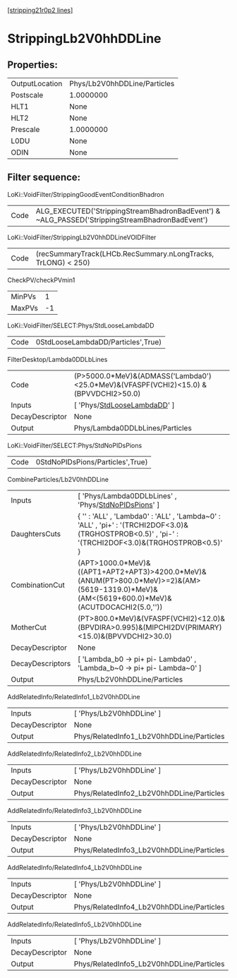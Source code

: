 [[stripping21r0p2 lines]](./stripping21r0p2-index)

# StrippingLb2V0hhDDLine

## Properties:

|                |                              |
|----------------|------------------------------|
| OutputLocation | Phys/Lb2V0hhDDLine/Particles |
| Postscale      | 1.0000000                    |
| HLT1           | None                         |
| HLT2           | None                         |
| Prescale       | 1.0000000                    |
| L0DU           | None                         |
| ODIN           | None                         |

## Filter sequence:

LoKi::VoidFilter/StrippingGoodEventConditionBhadron

|      |                                                                                                |
|------|------------------------------------------------------------------------------------------------|
| Code | ALG_EXECUTED('StrippingStreamBhadronBadEvent') & ~ALG_PASSED('StrippingStreamBhadronBadEvent') |

LoKi::VoidFilter/StrippingLb2V0hhDDLineVOIDFilter

|      |                                                               |
|------|---------------------------------------------------------------|
| Code | (recSummaryTrack(LHCb.RecSummary.nLongTracks, TrLONG) \< 250) |

CheckPV/checkPVmin1

|        |     |
|--------|-----|
| MinPVs | 1   |
| MaxPVs | -1  |

LoKi::VoidFilter/SELECT:Phys/StdLooseLambdaDD

|      |                                    |
|------|------------------------------------|
| Code | 0StdLooseLambdaDD/Particles',True) |

FilterDesktop/Lambda0DDLbLines

|                 |                                                                                          |
|-----------------|------------------------------------------------------------------------------------------|
| Code            | (P\>5000.0\*MeV)&(ADMASS('Lambda0')\<25.0\*MeV)&(VFASPF(VCHI2)\<15.0) &(BPVVDCHI2\>50.0) |
| Inputs          | [ 'Phys/[StdLooseLambdaDD](./stripping21r0p2-commonparticles-stdlooselambdadd)' ]      |
| DecayDescriptor | None                                                                                     |
| Output          | Phys/Lambda0DDLbLines/Particles                                                          |

LoKi::VoidFilter/SELECT:Phys/StdNoPIDsPions

|      |                                  |
|------|----------------------------------|
| Code | 0StdNoPIDsPions/Particles',True) |

CombineParticles/Lb2V0hhDDLine

|                  |                                                                                                                                                         |
|------------------|---------------------------------------------------------------------------------------------------------------------------------------------------------|
| Inputs           | [ 'Phys/Lambda0DDLbLines' , 'Phys/[StdNoPIDsPions](./stripping21r0p2-commonparticles-stdnopidspions)' ]                                               |
| DaughtersCuts    | { '' : 'ALL' , 'Lambda0' : 'ALL' , 'Lambda~0' : 'ALL' , 'pi+' : '(TRCHI2DOF\<3.0)&(TRGHOSTPROB\<0.5)' , 'pi-' : '(TRCHI2DOF\<3.0)&(TRGHOSTPROB\<0.5)' } |
| CombinationCut   | (APT\>1000.0\*MeV)&((APT1+APT2+APT3)\>4200.0\*MeV)&(ANUM(PT\>800.0\*MeV)\>=2)&(AM\>(5619-1319.0)\*MeV)&(AM\<(5619+600.0)\*MeV)&(ACUTDOCACHI2(5.0,''))   |
| MotherCut        | (PT\>800.0\*MeV)&(VFASPF(VCHI2)\<12.0)&(BPVDIRA\>0.995)&(MIPCHI2DV(PRIMARY)\<15.0)&(BPVVDCHI2\>30.0)                                                    |
| DecayDescriptor  | None                                                                                                                                                    |
| DecayDescriptors | [ 'Lambda_b0 -\> pi+ pi- Lambda0' , 'Lambda_b~0 -\> pi+ pi- Lambda~0' ]                                                                               |
| Output           | Phys/Lb2V0hhDDLine/Particles                                                                                                                            |

AddRelatedInfo/RelatedInfo1_Lb2V0hhDDLine

|                 |                                           |
|-----------------|-------------------------------------------|
| Inputs          | [ 'Phys/Lb2V0hhDDLine' ]                |
| DecayDescriptor | None                                      |
| Output          | Phys/RelatedInfo1_Lb2V0hhDDLine/Particles |

AddRelatedInfo/RelatedInfo2_Lb2V0hhDDLine

|                 |                                           |
|-----------------|-------------------------------------------|
| Inputs          | [ 'Phys/Lb2V0hhDDLine' ]                |
| DecayDescriptor | None                                      |
| Output          | Phys/RelatedInfo2_Lb2V0hhDDLine/Particles |

AddRelatedInfo/RelatedInfo3_Lb2V0hhDDLine

|                 |                                           |
|-----------------|-------------------------------------------|
| Inputs          | [ 'Phys/Lb2V0hhDDLine' ]                |
| DecayDescriptor | None                                      |
| Output          | Phys/RelatedInfo3_Lb2V0hhDDLine/Particles |

AddRelatedInfo/RelatedInfo4_Lb2V0hhDDLine

|                 |                                           |
|-----------------|-------------------------------------------|
| Inputs          | [ 'Phys/Lb2V0hhDDLine' ]                |
| DecayDescriptor | None                                      |
| Output          | Phys/RelatedInfo4_Lb2V0hhDDLine/Particles |

AddRelatedInfo/RelatedInfo5_Lb2V0hhDDLine

|                 |                                           |
|-----------------|-------------------------------------------|
| Inputs          | [ 'Phys/Lb2V0hhDDLine' ]                |
| DecayDescriptor | None                                      |
| Output          | Phys/RelatedInfo5_Lb2V0hhDDLine/Particles |
